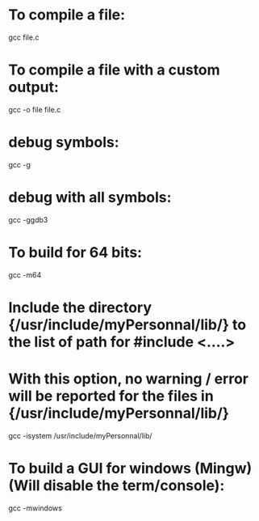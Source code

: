 # To compile a file:

gcc file.c

# To compile a file with a custom output:

gcc -o file file.c

# debug symbols:

gcc -g

# debug with all symbols:

gcc -ggdb3

# To build for 64 bits:

gcc -m64

# Include the directory {/usr/include/myPersonnal/lib/} to the list of path for #include <....>

# With this option, no warning / error will be reported for the files in {/usr/include/myPersonnal/lib/}

gcc -isystem /usr/include/myPersonnal/lib/

# To build a GUI for windows (Mingw) (Will disable the term/console):

gcc -mwindows
